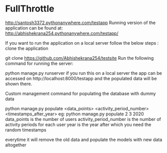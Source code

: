 # FullThrottle
http://santosh3372.pythonanywhere.com/testapp
Running version of the application can be found at: http://abhishekrana254.pythonanywhere.com/testapp/

If you want to run the application on a local server follow the below steps : clone the application

git clone https://github.com/Abhishekrana254/testsite
Run the following command for running the server:

python manage.py runserver
if you run this on a local server the app can be accessed on http://localhost:8000/testapp and the populated data will be shown there.

Custom management command for populating the database with dummy data

python manage.py populate <data_points> <activity_period_number> <timestamps_after_year>
eg: python manage.py populate 2 3 2020 data_points is the number of users activity_period_number is the number of activity periods for each user year is the year after which you need the random timestamps

everytime it will remove the old data and populate the models with new data altogether
